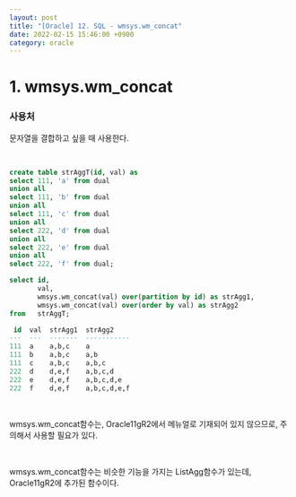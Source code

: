 ```yaml
---
layout: post
title: "[Oracle] 12. SQL - wmsys.wm_concat"
date: 2022-02-15 15:46:00 +0900
category: oracle
---
```


# 1. wmsys.wm_concat

### 사용처
문자열을 결합하고 싶을 때 사용한다.

<br>

```sql
create table strAggT(id, val) as
select 111, 'a' from dual
union all
select 111, 'b' from dual
union all
select 111, 'c' from dual
union all
select 222, 'd' from dual
union all
select 222, 'e' from dual
union all
select 222, 'f' from dual;
```

```sql
select id,
       val,
       wmsys.wm_concat(val) over(partition by id) as strAgg1,
       wmsys.wm_concat(val) over(order by val) as strAgg2
from   strAggT;
```

```sql
 id  val  strAgg1  strAgg2
---  ---  -------  -----------
111  a    a,b,c    a
111  b    a,b,c    a,b
111  c    a,b,c    a,b,c
222  d    d,e,f    a,b,c,d
222  e    d,e,f    a,b,c,d,e
222  f    d,e,f    a,b,c,d,e,f
```

<br>

wmsys.wm_concat함수는, Oracle11gR2에서 메뉴얼로 기재되어 있지 않으므로, 주의해서 사용할 필요가 있다.

<br>

wmsys.wm_concat함수는 비슷한 기능을 가지는 ListAgg함수가 있는데, Oracle11gR2에 추가된 함수이다.